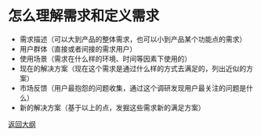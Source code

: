# 怎么理解需求和定义需求

- 需求描述（可以大到产品的整体需求，也可以小到产品某个功能点的需求）
- 用户群体（直接或者间接的需求用户）
- 使用场景（需求在什么样的环境、时间等因素下使用的）
- 现在的解决方案（现在这个需求是通过什么样的方式去满足的，列出近似的方案）
- 市场反馈（用户最抱怨的问题收集，通过这个调研发现用户最关注的问题是什么）
- 新的解决方案（基于以上的点，发掘这些需求新的满足方案）



[返回大纲](https://github.com/FRANKIETANG/PM#%E4%BA%A7%E5%93%81%E7%BB%8F%E7%90%86%E7%AC%AC%E4%B8%80%E8%AF%BE-%E5%89%8D%E8%A8%80)